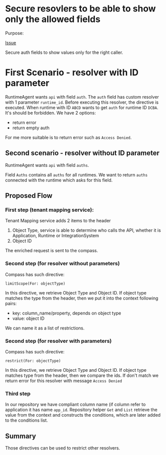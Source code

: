 # Secure resovlers to be able to show only the allowed fields
Purpose:

[Issue](https://github.com/kyma-incubator/compass/issues/306)

Secure auth fields to show values only for the right caller.

# First Scenario - resolver with ID parameter
RuntimeAgent wants `api` with field `auth`.
The `auth` field has custom resolver with 1 parameter `runtime_id`.
Before executing this resolver, the directive is executed.
When runtime with ID `ABCD` wants to get `auth` for runtime ID `DCBA`.
It's should be forbidden.
We have 2 options:
- return error
- return empty auth

For me more suitable is to return error such as `Access Denied`.

## Second scenario - resolver without ID parameter
RuntimeAgent wants `api` with field `auths`.

Field `Auths` contains all `auths` for all runtimes.
We want to return `auths` connected with the runtime which asks for this field. 

## Proposed Flow
### First step (tenant mapping service):

Tenant Mapping service adds 2 items to the header
1. Object Type, service is able to determine who calls the API, whether it is Application, Runtime or IntegrationSystem
2. Object ID

The enriched request is sent to the compass.

### Second step (for resolver without parameters)
Compass has such directive:

`limitScope(For: objectType)`

In this directive, we retrieve Object Type and Object ID.
If object type matches the type from the header, then we put it into the context following pairs:

- key: column_name/property, depends on object type
- value: object ID

We can name it as a list of restrictions.

### Second step (for resolver with parameters)
Compass has such directive:

`restrict(For: objectType)`

In this directive, we retrieve Object Type and Object ID.
If object type matches type from the header, then we compare the ids.
If don't match we return error for this resolver with message `Access Denied`

### Third step
In our repository we have compliant column name (if column refer to application it has name `app_id`. 
Repository helper `Get` and `List` retrieve the value from the context and constructs the conditions, which are later added to the conditions list.

## Summary
Those directives can be used to restrict other resolvers.
